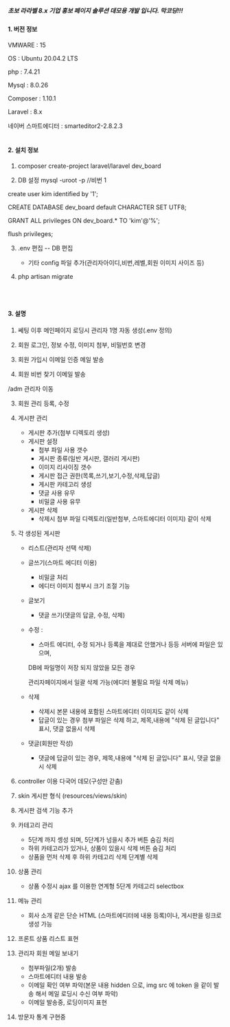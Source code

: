 <b><h5>초보 라라벨 8.x 기업 홍보 페이지 솔루션 데모용 개발 입니다. 막코딩!!!</h5></b>

<b><h4>1. 버전 정보</h4></b>
VMWARE : 15

OS : Ubuntu 20.04.2 LTS

php : 7.4.21

Mysql : 8.0.26

Composer : 1.10.1

Laravel : 8.x

네이버 스마트에디터 : smarteditor2-2.8.2.3
<br>
<br>
<b><h4>2. 설치 정보</h4></b>
1. composer create-project laravel/laravel dev_board

2. DB 설정
mysql -uroot -p	//비번 1

create user kim identified by '1';

CREATE DATABASE dev_board default CHARACTER SET UTF8;

GRANT ALL privileges ON dev_board.* TO 'kim'@'%';

flush privileges;

3. .env 편집 -- DB 편집
    - 기타 config 파일 추가(관리자아이디,비번,레벨,회원 이미지 사이즈 등)

4. php artisan migrate
<br>
<br>
<b><h4>3. 설명</h4></b>

1. 쎄팅 이후 메인페이지 로딩시 관리자 1명 자동 생성(.env 정의)

2. 회원 로그인, 정보 수정, 이미지 첨부, 비밀번호 변경

3. 회원 가입시 이메일 인증 메일 발송

4. 회원 비번 찾기 이메일 발송

/adm 관리자 이동

3. 회원 관리 등록, 수정

4. 게시판 관리
    - 게시판 추가(첨부 디렉토리 생성)
    - 게시판 설정
       - 첨부 파일 사용 갯수
       - 게시판 종류(일반 게시판, 갤러리 게시판)
       - 이미지 리사이징 갯수
       - 게시판 접근 권한(목록,쓰기,보기,수정,삭제,답글)
       - 게시판 카테고리 생성
       - 댓글 사용 유무
       - 비밀글 사용 유무
    - 게시판 삭제
        - 삭제시 첨부 파일 디렉토리(일반첨부, 스마트에디터 이미지) 같이 삭제

5. 각 생성된 게시판
    - 리스트(관리자 선택 삭제)
    - 글쓰기(스마트 에디터 이용)
        - 비밀글 처리
        - 에디터 이미지 첨부시 크기 조절 기능
    - 글보기
        - 댓글 쓰기(댓글의 답글, 수정, 삭제)
    - 수정 :
        - 스마트 에디터, 수정 되거나 등록을 제대로 안했거나 등등 서버에 파일은 있으며,

        DB에 파일명이 저장 되지 않았을 모든 경우

        관리자페이지에서 일괄 삭제 가능(에디터 불필요 파일 삭제 메뉴)

    - 삭제
        - 삭제시 본문 내용에 포함된 스마트에디터 이미지도 같이 삭제
        - 답글이 있는 경우 첨부 파일은 삭제 하고, 제목,내용에 "삭제 된 글입니다" 표시, 댓글 없을시 삭제
    - 댓글(회원만 작성)
        - 댓글에 답글이 있는 경우, 제목,내용에 "삭제 된 글입니다" 표시, 댓글 없을시 삭제


6. controller 이용 다국어 데모(구성만 갇춤)

7. skin 게시판 형식 (resources/views/skin)

8. 게시판 검색 기능 추가

9. 카테고리 관리
    - 5단계 까지 셍성 되며, 5단계가 넘을시 추가 버튼 숨김 처리
    - 하위 카테고리가 있거나, 상품이 있을시 삭제 버튼 숨김 처리
    - 상품을 먼저 삭제 후 하위 카테고리 삭제 단계별 삭제

10. 상품 관리
    - 상품 수정시 ajax 를 이용한 연계형 5단계 카테고리 selectbox

11. 메뉴 관리
    - 회사 소개 같은 단순 HTML (스마트에디터에 내용 등록)이나, 게시판을 링크로 생성 가능

12. 프론트 상품 리스트 표현

13. 관리자 회원 메일 보내기
    - 첨부파일(2개) 발송
    - 스마트에디터 내용 발송
    - 이메일 확인 여부 파악(본문 내용 hidden 으로, img src 에 token 을 같이 발송 해서 메일 로딩시 수신 여부 파악)
    - 이메일 발송중, 로딩이미지 표현

14. 방문자 통계 구현중